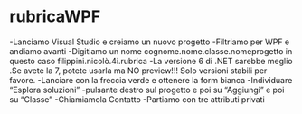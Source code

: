 # rubricaWPF
-Lanciamo Visual Studio e creiamo un nuovo progetto
-Filtriamo per WPF e andiamo avanti
-Digitiamo un nome cognome.nome.classe.nomeprogetto in questo caso filippini.nicolò.4i.rubrica 
-La versione 6  di .NET sarebbe meglio .Se avete la 7, potete usarla ma NO preview!!!  Solo versioni stabili per favore.
-Lanciare con la freccia verde e ottenere la form bianca
-Individuare “Esplora soluzioni” 
-pulsante destro sul progetto 
 e poi su “Aggiungi”
 e poi su “Classe”
 -Chiamiamola Contatto
 -Partiamo con tre attributi privati





